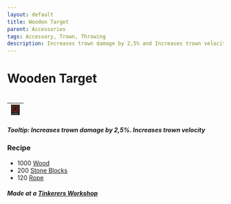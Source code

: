 ```yaml
---
layout: default
title: Wooden Target
parent: Accessories
tags: Accessory, Trown, Throwing
description: Increases trown damage by 2,5% and Increases trown velocity
---
```


# Wooden Target
#
| ![Icon](https://raw.githubusercontent.com/RickLugtigheid/SupernovaMod/main/Items/Accessories/PreHardmode/WoodenTarget.png) |
| ------ |

##### Tooltip: *Increases trown damage by 2,5%. Increases trown velocity*

### Recipe
- 1000 [Wood](https://terraria.gamepedia.com/Wood)
- 200 [Stone Blocks](https://terraria.gamepedia.com/Stone_Block)
- 120 [Rope](https://terraria.gamepedia.com/Rope)

##### Made at a [Tinkerers Workshop](https://terraria.fandom.com/wiki/Tinkerer%27s_Workshop)